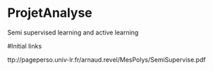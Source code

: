 # ProjetAnalyse
Semi supervised learning and active learning


#Initial links

ttp://pageperso.univ-lr.fr/arnaud.revel/MesPolys/SemiSupervise.pdf
